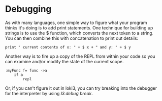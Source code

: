 Debugging
=========

As with many languages, one simple way to figure what your program thinks it's doing is to add print statements.  One technique for building up strings is to use the $ function, which converts the next token to a string.  You can then combine this with concatenation to print out details:

```
print " current contents of x: " + $ x + " and y: " + $ y
```

Another way is to fire up a copy of the REPL from within your code so you can examine and/or modify the state of the current scope.

```
:myFunc f= func ->a
	if a
	    repl
```

Or, if you can't figure it out in loki3, you can try breaking into the debugger for the interpreter by using *l3.debug.break*.
